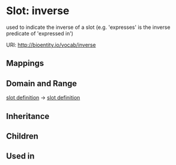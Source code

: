 # Slot: inverse


used to indicate the inverse of a slot (e.g. 'expresses' is the inverse predicate of 'expressed in')

URI: http://bioentity.io/vocab/inverse
## Mappings

## Domain and Range

[slot definition](SlotDefinition.md) -> [slot definition](SlotDefinition.md)
## Inheritance

## Children

## Used in

